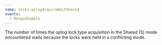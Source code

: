 ```yaml
---
name: locks.oplogAcquireWaitShared
events:
  - MongodSample
---
```


The number of times the oplog lock type acquisition in the Shared (S) mode encountered waits because the locks were held in a conflicting mode.